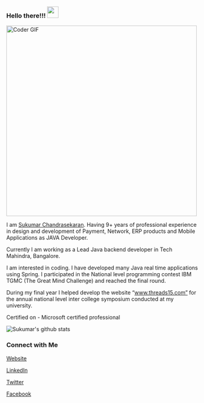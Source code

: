 ### Hello there!!! <img src="https://user-images.githubusercontent.com/42378118/110234147-e3259600-7f4e-11eb-95be-0c4047144dea.gif" width="30">

<img src="https://media.giphy.com/media/SWoSkN6DxTszqIKEqv/giphy.gif" alt="Coder GIF" width="500">

I am [Sukumar Chandrasekaran](https://www.sukumarc.com). Having 9+ years of professional experience in design and development of Payment, Network, ERP products and Mobile Applications as JAVA Developer. 

Currently I am working as a Lead Java backend developer in Tech Mahindra, Bangalore.

I am interested in coding. I have developed many Java real time applications using Spring. I participated in the  National level programming contest IBM TGMC (The Great Mind Challenge) and reached the final round.

During my final year I helped develop  the website “www.threads15.com”  for the annual national level inter college symposium conducted at my university. 

Certified on - Microsoft certified professional

![Sukumar's github stats](https://github-readme-stats.vercel.app/api?username=sukumarc&hide=issues&show_icons=true&theme=onedark)

### Connect with Me 

[Website](https://www.sukumarc.com/)

[LinkedIn](https://www.linkedin.com/in/sukumarc/)

[Twitter](https://twitter.com/ImSukumarC)

[Facebook](https://www.facebook.com/sukumarchandranc)

